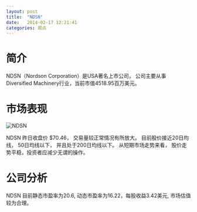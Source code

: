 ```yaml
---
layout: post
title:  "NDSN"
date:   2014-02-17 12:21:41
categories: 观点
---
```


# 简介
NDSN（Nordson Corporation）是USA著名上市公司，
公司主要从事Diversified Machinery行业，当前市值4518.95百万美元。

# 市场表现

![NDSN](http://finviz.com/chart.ashx?t=NDSN&ty=c&ta=1&p=d&s=l)

NDSN 昨日收盘价 $70.46，
交易量较正常情况有所放大。
目前股价接近20日均线，
50日均线以下，
并且处于200日均线以下。
从短期市场走势来看，
股价走势平稳，投资者应减少无谓的操作。

# 公司分析
NDSN 目前静态市盈率为20.6, 动态市盈率为16.22，每股收益3.42美元,
市场估值较为合理。
